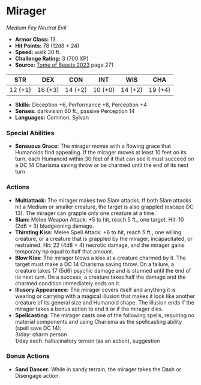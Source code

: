 # Mirager

*Medium* *Fey* *Neutral Evil*

- **Armor Class:** 13
- **Hit Points:** 78 (12d8 + 24)
- **Speed:** walk 30 ft.
- **Challenge Rating:** 3 (700 XP)
- **Source:** [Tome of Beasts 2023](https://koboldpress.com/kpstore/product/tome-of-beasts-1-2023-edition/) page 271

| STR | DEX | CON | INT | WIS | CHA |
| --- | --- | --- | --- | --- | --- |
| 12 (+1) | 16 (+3) | 14 (+2) | 10 (+0) | 14 (+2) | 19 (+4) |

- **Skills:** Deception +6, Performance +8, Perception +4
- **Senses:** darkvision 60 ft., passive Perception 14
- **Languages:** Common, Sylvan

### Special Abilities

- **Sensuous Grace:** The mirager moves with a flowing grace that Humanoids find appealing. If the mirager moves at least 10 feet on its turn, each Humanoid within 30 feet of it that can see it must succeed on a DC 14 Charisma saving throw or be charmed until the end of its next turn.

### Actions

- **Multiattack:** The mirager makes two Slam attacks. If both Slam attacks hit a Medium or smaller creature, the target is also grappled (escape DC 13). The mirager can grapple only one creature at a time.
- **Slam:** Melee Weapon Attack: +5 to hit, reach 5 ft., one target. Hit: 10 (2d6 + 3) bludgeoning damage.
- **Thirsting Kiss:** Melee Spell Attack: +6 to hit, reach 5 ft., one willing creature, or a creature that is grappled by the mirager, incapacitated, or restrained. Hit: 22 (4d8 + 4) necrotic damage, and the mirager gains temporary hp equal to half that amount.
- **Blow Kiss:** The mirager blows a kiss at a creature charmed by it. The target must make a DC 14 Charisma saving throw. On a failure, a creature takes 17 (5d6) psychic damage and is stunned until the end of its next turn. On a success, a creature takes half the damage and the charmed condition immediately ends on it.
- **Illusory Appearance:** The mirager covers itself and anything it is wearing or carrying with a magical illusion that makes it look like another creature of its general size and Humanoid shape. The illusion ends if the mirager takes a bonus action to end it or if the mirager dies.
- **Spellcasting:** The mirager casts one of the following spells, requiring no material components and using Charisma as the spellcasting ability (spell save DC 14):<br>3/day: charm person<br>1/day each: hallucinatory terrain (as an action), suggestion

### Bonus Actions

- **Sand Dancer:** While in sandy terrain, the mirager takes the Dash or Disengage action.
